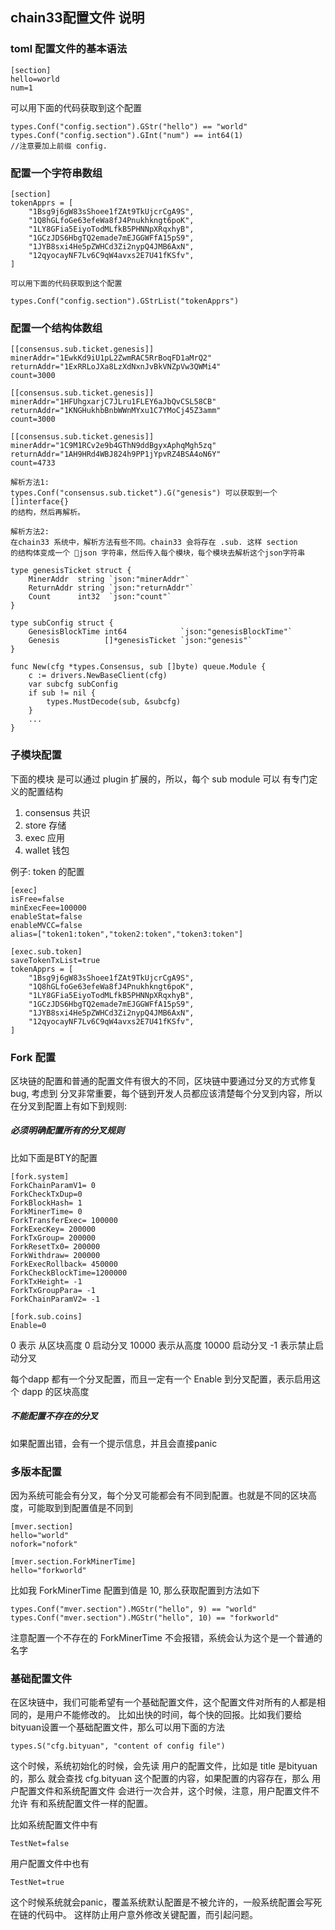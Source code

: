 ## chain33配置文件 说明

### toml 配置文件的基本语法

```
[section]
hello=world
num=1
```

可以用下面的代码获取到这个配置

```
types.Conf("config.section").GStr("hello") == "world"
types.Conf("config.section").GInt("num") == int64(1)
//注意要加上前缀 config.
```

### 配置一个字符串数组

```
[section]
tokenApprs = [
	"1Bsg9j6gW83sShoee1fZAt9TkUjcrCgA9S",
	"1Q8hGLfoGe63efeWa8fJ4Pnukhkngt6poK",
	"1LY8GFia5EiyoTodMLfkB5PHNNpXRqxhyB",
	"1GCzJDS6HbgTQ2emade7mEJGGWFfA15pS9",
	"1JYB8sxi4He5pZWHCd3Zi2nypQ4JMB6AxN",
	"12qyocayNF7Lv6C9qW4avxs2E7U41fKSfv",
]

可以用下面的代码获取到这个配置

types.Conf("config.section").GStrList("tokenApprs")

```

### 配置一个结构体数组

```
[[consensus.sub.ticket.genesis]]
minerAddr="1EwkKd9iU1pL2ZwmRAC5RrBoqFD1aMrQ2"
returnAddr="1ExRRLoJXa8LzXdNxnJvBkVNZpVw3QWMi4"
count=3000

[[consensus.sub.ticket.genesis]]
minerAddr="1HFUhgxarjC7JLru1FLEY6aJbQvCSL58CB"
returnAddr="1KNGHukhbBnbWWnMYxu1C7YMoCj45Z3amm"
count=3000

[[consensus.sub.ticket.genesis]]
minerAddr="1C9M1RCv2e9b4GThN9ddBgyxAphqMgh5zq"
returnAddr="1AH9HRd4WBJ824h9PP1jYpvRZ4BSA4oN6Y"
count=4733

解析方法1:
types.Conf("consensus.sub.ticket").G("genesis") 可以获取到一个 []interface{}
的结构，然后再解析。

解析方法2:
在chain33 系统中，解析方法有些不同。chain33 会将存在 .sub. 这样 section
的结构体变成一个 json 字符串，然后传入每个模块，每个模块去解析这个json字符串

type genesisTicket struct {
	MinerAddr  string `json:"minerAddr"`
	ReturnAddr string `json:"returnAddr"`
	Count      int32  `json:"count"`
}

type subConfig struct {
	GenesisBlockTime int64            `json:"genesisBlockTime"`
	Genesis          []*genesisTicket `json:"genesis"`
}

func New(cfg *types.Consensus, sub []byte) queue.Module {
	c := drivers.NewBaseClient(cfg)
	var subcfg subConfig
	if sub != nil {
		types.MustDecode(sub, &subcfg)
	}
    ...
}
```

### 子模块配置

下面的模块 是可以通过 plugin 扩展的，所以，每个 sub module 可以 有专门定义的配置结构

1. consensus 共识
2. store 存储
3. exec 应用
4. wallet 钱包

例子: token 的配置
```
[exec]
isFree=false
minExecFee=100000
enableStat=false
enableMVCC=false
alias=["token1:token","token2:token","token3:token"]

[exec.sub.token]
saveTokenTxList=true
tokenApprs = [
	"1Bsg9j6gW83sShoee1fZAt9TkUjcrCgA9S",
	"1Q8hGLfoGe63efeWa8fJ4Pnukhkngt6poK",
	"1LY8GFia5EiyoTodMLfkB5PHNNpXRqxhyB",
	"1GCzJDS6HbgTQ2emade7mEJGGWFfA15pS9",
	"1JYB8sxi4He5pZWHCd3Zi2nypQ4JMB6AxN",
	"12qyocayNF7Lv6C9qW4avxs2E7U41fKSfv",
]
```

### Fork 配置
区块链的配置和普通的配置文件有很大的不同，区块链中要通过分叉的方式修复bug, 考虑到
分叉非常重要，每个链到开发人员都应该清楚每个分叉到内容，所以在分叉到配置上有如下到规则:

##### 必须明确配置所有的分叉规则

比如下面是BTY的配置
```
[fork.system]
ForkChainParamV1= 0
ForkCheckTxDup=0
ForkBlockHash= 1
ForkMinerTime= 0
ForkTransferExec= 100000
ForkExecKey= 200000
ForkTxGroup= 200000
ForkResetTx0= 200000
ForkWithdraw= 200000
ForkExecRollback= 450000
ForkCheckBlockTime=1200000
ForkTxHeight= -1
ForkTxGroupPara= -1
ForkChainParamV2= -1

[fork.sub.coins]
Enable=0
```

0 表示 从区块高度 0 启动分叉
10000 表示从高度 10000 启动分叉
-1 表示禁止启动分叉

每个dapp 都有一个分叉配置，而且一定有一个 Enable 到分叉配置，表示启用这个 dapp 的区块高度

##### 不能配置不存在的分叉

如果配置出错，会有一个提示信息，并且会直接panic

### 多版本配置

因为系统可能会有分叉，每个分叉可能都会有不同到配置。也就是不同的区块高度，可能取到到配置值是不同到

```
[mver.section]
hello="world"
nofork="nofork"

[mver.section.ForkMinerTime]
hello="forkworld"
```

比如我 ForkMinerTime 配置到值是 10, 那么获取配置到方法如下

```
types.Conf("mver.section").MGStr("hello", 9) == "world"
types.Conf("mver.section").MGStr("hello", 10) == "forkworld"
```

注意配置一个不存在的 ForkMinerTime 不会报错，系统会认为这个是一个普通的 名字

### 基础配置文件

在区块链中，我们可能希望有一个基础配置文件，这个配置文件对所有的人都是相同的，是用户不能修改的。
比如出快的时间，每个快的回报。比如我们要给bityuan设置一个基础配置文件，那么可以用下面的方法

```
types.S("cfg.bityuan", "content of config file")
```

这个时候，系统初始化的时候，会先读 用户的配置文件，比如是 title 是bityuan的，那么
就会查找 cfg.bityuan 这个配置的内容，如果配置的内容存在，那么 用户配置文件和系统配置文件
会进行一次合并，这个时候，注意，用户配置文件不允许 有和系统配置文件一样的配置。

比如系统配置文件中有

```
TestNet=false
```

用户配置文件中也有

```
TestNet=true
```

这个时候系统就会panic，覆盖系统默认配置是不被允许的，一般系统配置会写死在链的代码中。
这样防止用户意外修改关键配置，而引起问题。